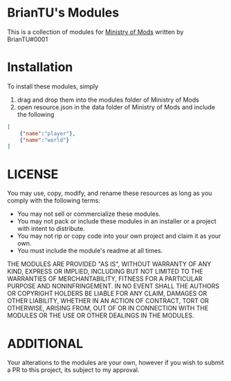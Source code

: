 # BrianTU's Modules

This is a collection of modules for [Ministry of Mods](https://github.com/meta-hub/ministry-of-mods) written by BrianTU#0001

# Installation

To install these modules, simply
1. drag and drop them into the modules folder of Ministry of Mods
2. open resource.json in the data folder of Ministry of Mods and include the following

```json
[
    {"name":"player"},
    {"name":"world"}
]
```

# LICENSE
You may use, copy, modify, and rename these resources as long as you comply with the following terms:

- You may not sell or commercialize these modules.
- You may not pack or include these modules in an installer or a project with intent to distribute.
- You may not rip or copy code into your own project and claim it as your own.
- You must include the module's readme at all times.

THE MODULES ARE PROVIDED "AS IS", WITHOUT WARRANTY OF ANY KIND, EXPRESS OR IMPLIED, INCLUDING BUT NOT LIMITED TO THE WARRANTIES OF MERCHANTABILITY, FITNESS FOR A PARTICULAR PURPOSE AND NONINFRINGEMENT. IN NO EVENT SHALL THE AUTHORS OR COPYRIGHT HOLDERS BE LIABLE FOR ANY CLAIM, DAMAGES OR OTHER LIABILITY, WHETHER IN AN ACTION OF CONTRACT, TORT OR OTHERWISE, ARISING FROM, OUT OF OR IN CONNECTION WITH THE MODULES OR THE USE OR OTHER DEALINGS IN THE MODULES.

# ADDITIONAL

Your alterations to the modules are your own, however if you wish to submit a PR to this project, its subject to my approval.